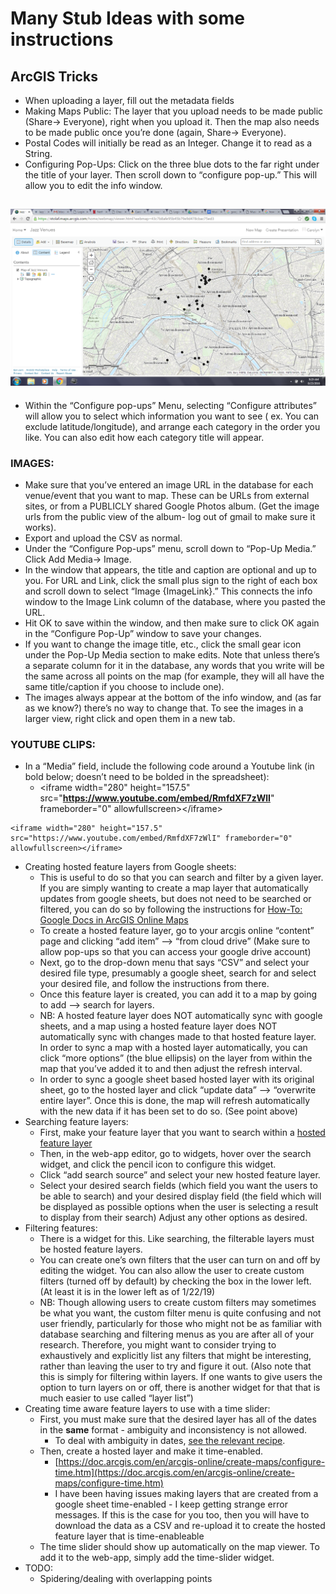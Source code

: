 # Many Stub Ideas with some instructions

## **ArcGIS Tricks**

* When uploading a layer, fill out the metadata fields
* Making Maps Public: The layer that you upload needs to be made public \(Share→ Everyone\), right when you upload it. Then the map also needs to be made public once you’re done \(again, Share→ Everyone\).
* Postal Codes will initially be read as an Integer. Change it to read as a String.
* Configuring Pop-Ups: Click on the three blue dots to the far right under the title of your layer. Then scroll down to “configure pop-up.” This will allow you to edit the info window.

## ![](../.gitbook/assets/0%20%282%29.png)

* Within the “Configure pop-ups” Menu, selecting “Configure attributes” will allow you to select which information you want to see \( ex. You can exclude latitude/longitude\), and arrange each category in the order you like. You can also edit how each category title will appear.

### IMAGES:

* Make sure that you’ve entered an image URL in the database for each venue/event that you want to map. These can be URLs from external sites, or from a PUBLICLY shared Google Photos album. \(Get the image urls from the public view of the album- log out of gmail to make sure it works\).
* Export and upload the CSV as normal.
* Under the “Configure Pop-ups” menu, scroll down to “Pop-Up Media.” Click Add Media→ Image.
* In the window that appears, the title and caption are optional and up to you. For URL and Link, click the small plus sign to the right of each box and scroll down to select “Image {ImageLink}.” This connects the info window to the Image Link column of the database, where you pasted the URL.
* Hit OK to save within the window, and then make sure to click OK again in the “Configure Pop-Up” window to save your changes.
* If you want to change the image title, etc., click the small gear icon under the Pop-Up Media section to make edits. Note that unless there’s a separate column for it in the database, any words that you write will be the same across all points on the map \(for example, they will all have the same title/caption if you choose to include one\).
* The images always appear at the bottom of the info window, and \(as far as we know?\) there’s no way to change that. To see the images in a larger view, right click and open them in a new tab.

### YOUTUBE CLIPS:

* In a “Media” field, include the following code around a Youtube link \(in bold below; doesn’t need to be bolded in the spreadsheet\):
  * &lt;iframe width="280" height="157.5" src="**https://www.youtube.com/embed/RmfdXF7zWlI**" frameborder="0" allowfullscreen&gt;&lt;/iframe&gt;

```text
<iframe width="280" height="157.5" 
src="https://www.youtube.com/embed/RmfdXF7zWlI" frameborder="0" allowfullscreen></iframe>
```

* Creating hosted feature layers from Google sheets:
  * This is useful to do so that you can search and filter by a given layer. If you are simply wanting to create a map layer that automatically updates from google sheets, but does not need to be searched or filtered, you can do so by following the instructions for [How-To: Google Docs in ArcGIS Online Maps](https://www.youtube.com/watch?v=jG37zPui1r4)
  * To create a hosted feature layer, go to your arcgis online “content” page and clicking “add item” –&gt; “from cloud drive” \(Make sure to allow pop-ups so that you can access your google drive account\)
  * Next, go to the drop-down menu that says “CSV” and select your desired file type, presumably a google sheet, search for and select your desired file, and follow the instructions from there.
  * Once this feature layer is created, you can add it to a map by going to add –&gt; search for layers.
  * NB: A hosted feature layer does NOT automatically sync with google sheets, and a map using a hosted feature layer does NOT automatically sync with changes made to that hosted feature layer. In order to sync a map with a hosted layer automatically, you can click “more options” \(the blue ellipsis\) on the layer from within the map that you’ve added it to and then adjust the refresh interval.
  * In order to sync a google sheet based hosted layer with its original sheet, go to the hosted layer and click “update data” –&gt; “overwrite entire layer”. Once this is done, the map will refresh automatically with the new data if it has been set to do so. \(See point above\)
* Searching feature layers:
  * First, make your feature layer that you want to search within a [hosted feature layer](https://doc.arcgis.com/en/arcgis-online/manage-data/publish-features.htm)
  * Then, in the web-app editor, go to widgets, hover over the search widget, and click the pencil icon to configure this widget.
  * Click “add search source” and select your new hosted feature layer.
  * Select your desired search fields \(which field you want the users to be able to search\) and your desired display field \(the field which will be displayed as possible options when the user is selecting a result to display from their search\) Adjust any other options as desired.
* Filtering features:
  * There is a widget for this. Like searching, the filterable layers must be hosted feature layers.
  * You can create one’s own filters that the user can turn on and off by editing the widget. You can also allow the user to create custom filters \(turned off by default\) by checking the box in the lower left. \(At least it is in the lower left as of 1/22/19\)
  * NB: Though allowing users to create custom filters may sometimes be what you want, the custom filter menu is quite confusing and not user friendly, particularly for those who might not be as familiar with database searching and filtering menus as you are after all of your research. Therefore, you might want to consider trying to exhaustively and explicitly list any filters that might be interesting, rather than leaving the user to try and figure it out. \(Also note that this is simply for filtering within layers. If one wants to give users the option to turn layers on or off, there is another widget for that that is much easier to use called “layer list”\)
* Creating time aware feature layers to use with a time slider:
  * First, you must make sure that the desired layer has all of the dates in the **same** format - ambiguity and inconsistency is not allowed.
    * To deal with ambiguity in dates, [see the relevant recipe](https://docs.google.com/document/d/1bPy9dD6_x6Fb_UKTcmUzfVZ2o7JrjQOReDj2i176tME/edit?usp=sharing).
  * Then, create a hosted layer and make it time-enabled.
    * [https://doc.arcgis.com/en/arcgis-online/create-maps/configure-time.htm](https://doc.arcgis.com/en/arcgis-online/create-maps/configure-time.htm)
    * I have been having issues making layers that are created from a google sheet time-enabled - I keep getting strange error messages. If this is the case for you too, then you will have to download the data as a CSV and re-upload it to create the hosted feature layer that is time-enableable
  * The time slider should show up automatically on the map viewer. To add it to the web-app, simply add the time-slider widget.
* TODO:
  * Spidering/dealing with overlapping points

